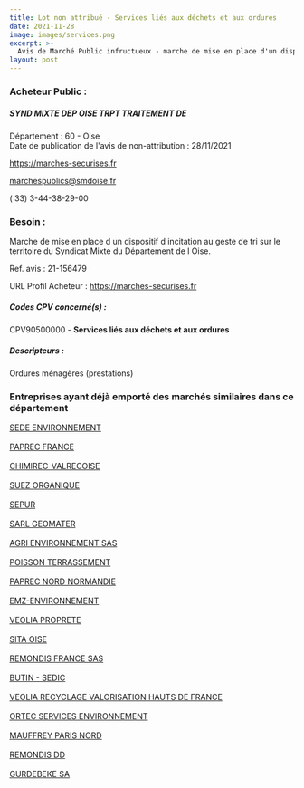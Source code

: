 ```yaml
---
title: Lot non attribué - Services liés aux déchets et aux ordures
date: 2021-11-28
image: images/services.png
excerpt: >-
  Avis de Marché Public infructueux - marche de mise en place d'un dispositif d'incitation au geste de tri sur le territoire du syndicat mixte du département de l'oise.
layout: post
---
```


### Acheteur Public :
##### SYND MIXTE DEP OISE TRPT TRAITEMENT DE
Département : 60 - Oise<br/>
Date de publication de l'avis de non-attribution : 28/11/2021


https://marches-securises.fr

marchespublics@smdoise.fr

( 33) 3-44-38-29-00
### Besoin :

Marche de mise en place d un dispositif d incitation au geste de tri sur le territoire du Syndicat Mixte du Département de l Oise.

Ref. avis : 21-156479

URL Profil Acheteur : https://marches-securises.fr

##### Codes CPV concerné(s) :
CPV90500000 - **Services liés aux déchets et aux ordures** <br/>

##### Descripteurs :
Ordures ménagères (prestations) <br/>

### Entreprises ayant déjà emporté des marchés similaires dans ce département
<a href="/entreprise-545/siren-315732842">SEDE ENVIRONNEMENT</a><br/><br/>
<a href="/entreprise-548/siren-333050284">PAPREC FRANCE</a><br/><br/>
<a href="/entreprise-548/siren-333284909">CHIMIREC-VALRECOISE</a><br/><br/>
<a href="/entreprise-550/siren-345306880">SUEZ ORGANIQUE</a><br/><br/>
<a href="/entreprise-550/siren-350050589">SEPUR</a><br/><br/>
<a href="/entreprise-557/siren-413768623">SARL GEOMATER</a><br/><br/>
<a href="/entreprise-562/siren-444360598">AGRI ENVIRONNEMENT SAS</a><br/><br/>
<a href="/entreprise-565/siren-484561998">POISSON TERRASSEMENT</a><br/><br/>
<a href="/entreprise-569/siren-511867442">PAPREC NORD NORMANDIE</a><br/><br/>
<a href="/entreprise-570/siren-524859220">EMZ-ENVIRONNEMENT</a><br/><br/>
<a href="/entreprise-573/siren-572221034">VEOLIA PROPRETE</a><br/><br/>
<a href="/entreprise-573/siren-620500744">SITA OISE</a><br/><br/>
<a href="/entreprise-573/siren-696880178">REMONDIS FRANCE SAS</a><br/><br/>
<a href="/entreprise-573/siren-697180453">BUTIN - SEDIC</a><br/><br/>
<a href="/entreprise-574/siren-745550111">VEOLIA RECYCLAGE VALORISATION HAUTS DE FRANCE</a><br/><br/>
<a href="/entreprise-575/siren-790208920">ORTEC SERVICES ENVIRONNEMENT</a><br/><br/>
<a href="/entreprise-578/siren-814970539">MAUFFREY PARIS NORD</a><br/><br/>
<a href="/entreprise-581/siren-851054742">REMONDIS DD</a><br/><br/>
<a href="/entreprise-582/siren-927220442">GURDEBEKE SA</a><br/><br/>
